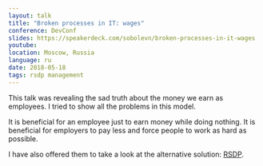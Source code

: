 ```yaml
---
layout: talk
title: "Broken processes in IT: wages"
conference: DevConf
slides: https://speakerdeck.com/sobolevn/broken-processes-in-it-wages
youtube:
location: Moscow, Russia
language: ru
date: 2018-05-18
tags: rsdp management
---
```


This talk was revealing the sad truth about the money we earn as employees.
I tried to show all the problems in this model.

It is beneficial for an employee just to earn money while doing nothing.
It is beneficial for employers to pay less
and force people to work as hard as possible.

I have also offered them to take
a look at the alternative solution: [RSDP](https://wemake.services/meta).
